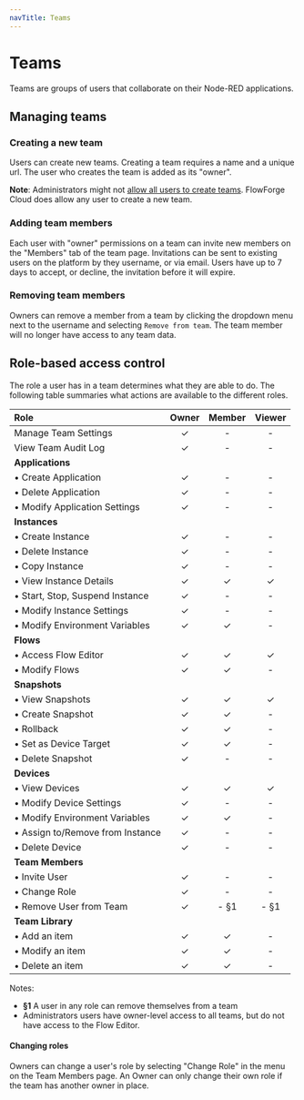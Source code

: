 ```yaml
---
navTitle: Teams
---
```


# Teams

Teams are groups of users that collaborate on their Node-RED applications.

## Managing teams

### Creating a new team

Users can create new teams. Creating a team requires a name and a unique url.
The user who creates the team is added as its "owner".

**Note**: Administrators might not [allow all users to create teams](../../admin#admin-settings).
FlowForge Cloud does allow any user to create a new team.

### Adding team members

Each user with "owner" permissions on a team can invite new members on the "Members"
tab of the team page. Invitations can be sent to existing users on the platform by
they username, or via email. Users have up to 7 days to accept, or decline, the invitation
before it will expire.

### Removing team members

Owners can remove a member from a team by clicking the dropdown menu next to the username and selecting 
`Remove from team`. The team member will no longer have access to any team data.

## Role-based access control

The role a user has in a team determines what they are able to do. The following
table summaries what actions are available to the different roles.

| Role                                 | Owner | Member | Viewer |
|:-------------------------------------|:-----:|:------:|:------:|
| Manage Team Settings                 | ✓     | -      | -      |
| View Team Audit Log                  | ✓     | -      | -      |
| **Applications**                     |       |        |        |
| • Create Application                 | ✓     | -      | -      |
| • Delete Application                 | ✓     | -      | -      |
| • Modify Application Settings        | ✓     | -      | -      |
| **Instances**                        |       |        |        |
| • Create Instance                    | ✓     | -      | -      |
| • Delete Instance                    | ✓     | -      | -      |
| • Copy Instance                      | ✓     | -      | -      |
| • View Instance Details              | ✓     | ✓      | ✓      |
| • Start, Stop, Suspend Instance      | ✓     | -      | -      |
| • Modify Instance Settings           | ✓     | -      | -      |
| • Modify Environment Variables       | ✓     | ✓      | -      |
| **Flows**                            |       |        |        |
| • Access Flow Editor                 | ✓     | ✓      | ✓      |
| • Modify Flows                       | ✓     | ✓      | -      |
| **Snapshots**                        |       |        |        |
| • View Snapshots                     | ✓     | ✓      | ✓      |
| • Create Snapshot                    | ✓     | ✓      | -      |
| • Rollback                           | ✓     | ✓      | -      |
| • Set as Device Target               | ✓     | ✓      | -      |
| • Delete Snapshot                    | ✓     | -      | -      |
| **Devices**                          |       |        |        |
| • View Devices                       | ✓     | ✓      | ✓      |
| • Modify Device Settings             | ✓     | -      | -      |
| • Modify Environment Variables       | ✓     | ✓      | -      |
| • Assign to/Remove from Instance     | ✓     | -      | -      |
| • Delete Device                      | ✓     | -      | -      |
| **Team Members**                     |       |        |        |
| • Invite User                        | ✓     | -      | -      |
| • Change Role                        | ✓     | -      | -      |
| • Remove User from Team              | ✓     | - §1   | - §1   |
| **Team Library**                     |       |        |        |
| • Add an item                        | ✓     | ✓      | -      |
| • Modify an item                     | ✓     | ✓      | -      |
| • Delete an item                     | ✓     | ✓      | -      |

Notes:
 - **§1** A user in any role can remove themselves from a team
 - Administrators users have owner-level access to all teams, but do not have access
 to the Flow Editor.

#### Changing roles

Owners can change a user's role by selecting "Change Role" in the menu on the
Team Members page. An Owner can only change their own role if the team has another
owner in place.

